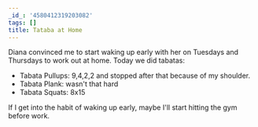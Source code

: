 ```yaml
---
_id_: '4580412319203082'
tags: []
title: Tataba at Home
---
```


Diana convinced me to start waking up early with her on Tuesdays and Thursdays to work out at home. Today we did tabatas:

- Tabata Pullups: 9,4,2,2 and stopped after that because of my shoulder.
- Tabata Plank: wasn't that hard
- Tabata Squats: 8x15

If I get into the habit of waking up early, maybe I'll start hitting the gym before work.
